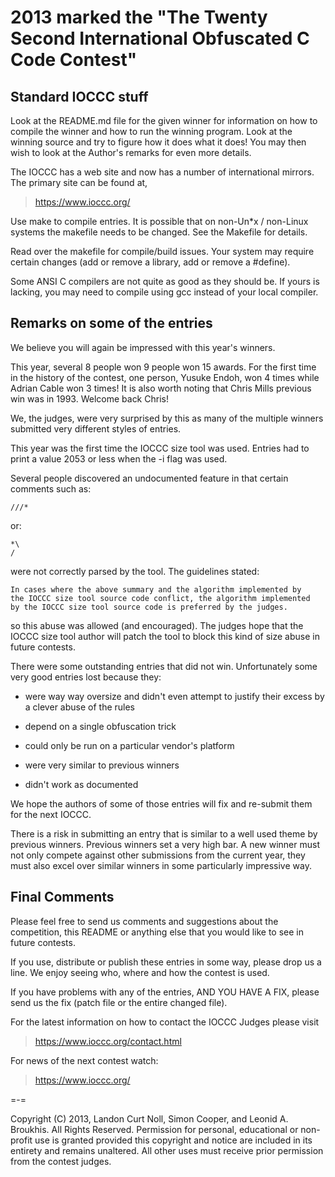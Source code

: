2013 marked the "The Twenty Second International Obfuscated C Code Contest"
===========================================================================


Standard IOCCC stuff
--------------------

Look at the README.md file for the given winner for information
on how to compile the winner and how to run the winning program.
Look at the winning source and try to figure how it does what it does!
You may then wish to look at the Author's remarks for even more details.

The IOCCC has a web site and now has a number of international mirrors.
The primary site can be found at,

>	<https://www.ioccc.org/>

Use make to compile entries.  It is possible that on non-Un\*x / non-Linux
systems the makefile needs to be changed.  See the Makefile for details.

Read over the makefile for compile/build issues.  Your system may require
certain changes (add or remove a library, add or remove a #define).

Some ANSI C compilers are not quite as good as they should be.  If
yours is lacking, you may need to compile using gcc instead of your
local compiler.


Remarks on some of the entries
------------------------------

We believe you will again be impressed with this year's winners.

This year, several 8 people won 9 people won 15 awards.  For the
first time in the history of the contest, one person, Yusuke Endoh,
won 4 times while Adrian Cable won 3 times!  It is also worth noting
that Chris Mills previous win was in 1993.  Welcome back Chris!

We, the judges, were very surprised by this as many of the multiple
winners submitted very different styles of entries.

This year was the first time the IOCCC size tool was used.  Entries
had to print a value 2053 or less when the -i flag was used.

Several people discovered an undocumented feature in that
certain comments such as:

	///*

or:

	*\
	/

were not correctly parsed by the tool.  The guidelines stated:

    In cases where the above summary and the algorithm implemented by
    the IOCCC size tool source code conflict, the algorithm implemented
    by the IOCCC size tool source code is preferred by the judges.

so this abuse was allowed (and encouraged).  The judges hope that
the IOCCC size tool author will patch the tool to block this kind
of size abuse in future contests.

There were some outstanding entries that did not win.  Unfortunately
some very good entries lost because they:

+ were way way oversize and didn't even attempt to justify their
  excess by a clever abuse of the rules

+ depend on a single obfuscation trick

+ could only be run on a particular vendor's platform

+ were very similar to previous winners

+ didn't work as documented

We hope the authors of some of those entries will fix and re-submit
them for the next IOCCC.

There is a risk in submitting an entry that is similar to a well
used theme by previous winners.  Previous winners set a very high
bar.  A new winner must not only compete against other submissions
from the current year, they must also excel over similar winners
in some particularly impressive way.

Final Comments
--------------

Please feel free to send us comments and suggestions about the
competition, this README or anything else that you would like to see in
future contests.

If you use, distribute or publish these entries in some way, please drop
us a line.  We enjoy seeing who, where and how the contest is used.

If you have problems with any of the entries, AND YOU HAVE A FIX, please
send us the fix (patch file or the entire changed file).

For the latest information on how to contact the IOCCC Judges please visit

>	<https://www.ioccc.org/contact.html>

For news of the next contest watch:

>	<https://www.ioccc.org/>

=-=

Copyright (C) 2013, Landon Curt Noll, Simon Cooper, and Leonid A.
Broukhis. All Rights Reserved. Permission for personal, educational
or non-profit use is granted provided this copyright and notice are
included in its entirety and remains unaltered.  All other uses
must receive prior permission from the contest judges.

